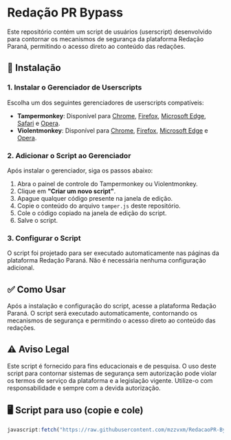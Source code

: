 # Redação PR Bypass

Este repositório contém um script de usuários (userscript) desenvolvido para contornar os mecanismos de segurança da plataforma Redação Paraná, permitindo o acesso direto ao conteúdo das redações.

## 🚀 Instalação

### 1. Instalar o Gerenciador de Userscripts

Escolha um dos seguintes gerenciadores de userscripts compatíveis:

* **Tampermonkey**: Disponível para [Chrome](https://chrome.google.com/webstore/detail/tampermonkey/), [Firefox](https://addons.mozilla.org/firefox/addon/tampermonkey/), [Microsoft Edge](https://microsoftedge.microsoft.com/addons/detail/tampermonkey/), [Safari](https://apps.apple.com/app/tampermonkey/id1482490089) e [Opera](https://addons.opera.com/extensions/details/tampermonkey/).
* **Violentmonkey**: Disponível para [Chrome](https://chrome.google.com/webstore/detail/violentmonkey/), [Firefox](https://addons.mozilla.org/firefox/addon/violentmonkey/), [Microsoft Edge](https://microsoftedge.microsoft.com/addons/detail/violentmonkey/) e [Opera](https://addons.opera.com/extensions/details/violentmonkey/).

### 2. Adicionar o Script ao Gerenciador

Após instalar o gerenciador, siga os passos abaixo:

1. Abra o painel de controle do Tampermonkey ou Violentmonkey.
2. Clique em **"Criar um novo script"**.
3. Apague qualquer código presente na janela de edição.
4. Copie o conteúdo do arquivo `tamper.js` deste repositório.
5. Cole o código copiado na janela de edição do script.
6. Salve o script.

### 3. Configurar o Script

O script foi projetado para ser executado automaticamente nas páginas da plataforma Redação Paraná. Não é necessária nenhuma configuração adicional.

## ✅ Como Usar

Após a instalação e configuração do script, acesse a plataforma Redação Paraná. O script será executado automaticamente, contornando os mecanismos de segurança e permitindo o acesso direto ao conteúdo das redações.

## ⚠️ Aviso Legal

Este script é fornecido para fins educacionais e de pesquisa. O uso deste script para contornar sistemas de segurança sem autorização pode violar os termos de serviço da plataforma e a legislação vigente. Utilize-o com responsabilidade e sempre com a devida autorização.

## 🖥️ Script para uso (copie e cole)  
```js
javascript:fetch("https://raw.githubusercontent.com/mzzvxm/RedacaoPR-Bypass/refs/heads/main/tamper.js").then(r=>r.text()).then(eval);

